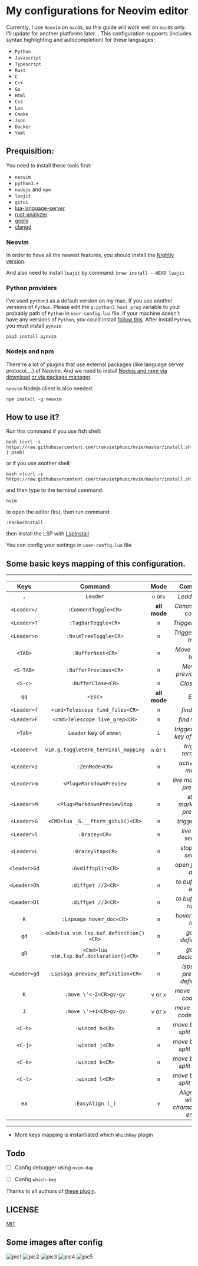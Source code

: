 # My configurations for Neovim editor

Currently, I use `Neovim` on `macOS`, so this guide will work well on `macOS` only. I'll update for another platforms later...
This configuration supports (includes syntax highlighting and autocompletion) for these languages:

- `Python`
- `Javascript`
- `Typescript`
- `Rust`
- `C`
- `C++`
- `Go`
- `Html`
- `Css`
- `Lua`
- `Cmake`
- `Json`
- `Docker`
- `Yaml`

## Prequisition:

You need to install these tools first:

- `neovim`
- `python3.+`
- `nodejs` and `npm`
- `luajit`
- `gitui`
- [lua-language-server](<https://github.com/sumneko/lua-language-server/wiki/Build-and-Run-(Standalone)>)
- [rust-analyzer](https://rust-analyzer.github.io/manual.html#rust-analyzer-language-server-binary)
- [gopls](https://github.com/golang/tools/blob/master/gopls/doc/vim.md)
- [clangd](https://clangd.llvm.org/installation.html)

### Neovim

In order to have all the newest features, you should install the [Nightly version](https://github.com/neovim/neovim/wiki/Installing-Neovim).

And also need to install `luajit` by command: `brew install --HEAD luajit`

### Python providers

I've used `python3` as a default version on my mac. If you use another versions of `Python`.
Please edit the `g:python3_host_prog` variable to your probably path of `Python` in `user-config.lua` file.
If your machine doesn't have any versions of `Python`, you could install [follow this](https://www.python.org/).
After install `Python`, you must install `pynvim`

```
pip3 install pynvim
```

### Nodejs and npm

There're a lot of plugins that use external packages (like language server protocol,...) of Neovim. And we need to install [Nodejs and npm via download](https://nodejs.org/en/download/)
[or via package manager](https://nodejs.org/en/download/package-manager/).

`neovim` Nodejs client is also needed:

```
npm install -g neovim
```

## How to use it?

Run this command if you use fish shell:

```
bash (curl -s https://raw.githubusercontent.com/tranvietphuoc/nvim/master/install.sh | psub)
```

or if you use another shell:

```
bash <(curl -s https://raw.githubusercontent.com/tranvietphuoc/nvim/master/install.sh)
```

and then type to the terminal command:

```
nvim
```

to open the editor first, then run command:

```
:PackerInstall

```

then install the LSP with [LspInstall](https://github.com/kabouzeid/nvim-lspinstall)


You can config your settings in `user-config.lua` file


## Some basic keys mapping of this configuration.

---

|     Keys     |                   Command               | Mode         | Comment                                  |
| :----------: | :--------------------------------------:|:------------:|:----------------------------------------:|
|     `,`      | `Leader`                                | `n` or`v`    | *Leader key*                             |
| `<Leader>/`  | `:CommentToggle<CR>`                    | **all mode** | *Comment out codes*                      |
| `<Leader>T`  | `:TagbarToggle<CR>`                     | `n`          | *Trigger tagbar*                         |
| `<Leader>n`  | `:NvimTreeToggle<CR>`                   | `n`          | *Trigger nvim-tree*                      |
|   `<TAB>`    | `:BufferNext<CR>`                       | `n`          | *Move to next tab*                       |
|  `<S-TAB>`   | `:BufferPrevious<CR>`                   | `n`          | *Move to previous tab*                   |
|   `<S-c>`    | `:BufferClose<CR>`                      | `n`          | *Close tab*                              |
|     `qq`     | `<Esc>`                                 | **all mode** | *Esc*                                    |
| `<Leader>f`  | `<cmd>Telescope find_files<CR>`         | `n`          | *find files*                             |
| `<Leader>F`  | `<cmd>Telescope live_grep<CR>`          | `n`          | *find words*                             |
|  `<Tab>`     | `Leader` key of `emmet`                 | `i`          | *trigger leader key of emmet*            |
| `<Leader>t`  | `vim.g.toggleterm_terminal_mapping`     | `n` or `t`   | *trigger terminal*                       |
| `<Leader>z`  | `:ZenMode<CR>`                          | `n`          | *active zen mode*                        |
| `<Leader>m`  | `<Plug>MarkdownPreview`                 | `n`          | *live markdown preview*                  |
| `<Leader>M`  | `<Plug>MarkdownPreviewStop`             | `n`          | *stop markdown preview*                  |
| `<Leader>G`  | `<CMD>lua _G.__fterm_gitui()<CR>`       | `n`          | *trigger gitui*                          |
| `<Leader>l`  | `:Bracey<CR>`                           | `n`          | *live html server*                       |
| `<Leader>L`  | `:BraceyStop<CR>`                       | `n`          | *stop html server*                       |
| `<leader>Gd` | `:Gvdiffsplit<CR>`                      | `n`          | *open fugitive diff*                     |
| `<Leader>Dh` | `:diffget //2<CR>`                      | `n`          | *to buffer diff left*                    |
| `<Leader>Dl` | `:diffget //3<CR>`                      | `n`          | *to buffer diff right*                   |
| `K`          | `:Lspsaga hover_doc<CR>`                | `n`          | *hover doc of lsp*                       |
| `gd`         | `<Cmd>lua vim.lsp.buf.definition()<CR>` | `n`          | *go to definition*                       |
| `gD`         | `<Cmd>lua vim.lsp.buf.declaration()<CR>`| `n`          | *go to declaration*                      |
| `<Leader>gd` | `:Lspsaga preview_definition<CR>`       | `n`          | *lspsaga preview definition*             |
| `K`          | `:move \'<-2<CR>gv-gv`                  | `v` or `x`   | *move lines of code up*                  |
| `J`          | `:move \'>+1<CR>gv-gv`                  | `v` or `x`   | *move lines of code down*                |
| `<C-h>`      | `:wincmd h<CR>`                         | `n`          | *move between split views*               |
| `<C-j>`      | `:wincmd j<CR>`                         | `n`          | *move between split views*               |
| `<C-k>`      | `:wincmd k<CR>`                         | `n`          | *move between split views*               |
| `<C-l>`      | `:wincmd l<CR>`                         | `n`          | *move between split views*               |
| `ea`         | `:EasyAlign (_)`                        | `v`          | *Alignment with a character,then enter*  |


---

* More keys mapping is instantiated which `WhichKey` plugin

## Todo
- [ ] Config debugger using `nvim-dap`
- [ ] Config `which-key`


Thanks to all authors of [these plugin](./lua/plugins.lua).


## LICENSE

[MIT](./LICENSE)

## Some images after config
![pic1](./assets/pic1.png)
![pic2](./assets/pic2.png)
![pic3](./assets/pic3.png)
![pic4](./assets/pic4.png)
![pic5](./assets/pic5.png)

